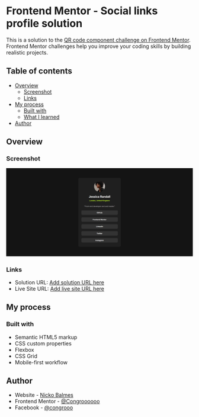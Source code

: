 # Frontend Mentor - Social links profile solution

This is a solution to the [QR code component challenge on Frontend Mentor](https://github.com/Congroooooo/Social-links-profile). Frontend Mentor challenges help you improve your coding skills by building realistic projects.

## Table of contents

- [Overview](#overview)
  - [Screenshot](#screenshot)
  - [Links](#links)
- [My process](#my-process)
  - [Built with](#built-with)
  - [What I learned](#what-i-learned)
- [Author](#author)

## Overview

### Screenshot

![](Social-links-screenshot.png)

### Links

- Solution URL: [Add solution URL here](https://github.com/Congroooooo/Social-links-profile)
- Live Site URL: [Add live site URL here](https://congroooooo.github.io/Social-links-profile/)

## My process

### Built with

- Semantic HTML5 markup
- CSS custom properties
- Flexbox
- CSS Grid
- Mobile-first workflow

## Author

- Website - [Nicko Balmes](https://nckoblms.vercel.app/)
- Frontend Mentor - [@Congroooooo](https://www.frontendmentor.io/profile/Congroooooo)
- Facebook - [@congrooo](https://www.facebook.com/congrooo/)
